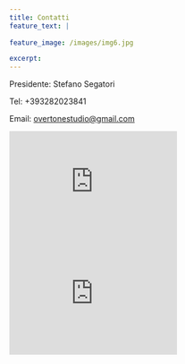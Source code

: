 ```yaml
---
title: Contatti
feature_text: |
  
feature_image: /images/img6.jpg

excerpt: 
---
```


Presidente: Stefano Segatori

Tel: +393282023841

Email: overtonestudio@gmail.com


<iframe src="https://www.google.com/maps/embed?pb=!1m18!1m12!1m3!1d2921.9874856903853!2d13.890039915414908!3d42.915304907847926!2m3!1f0!2f0!3f0!3m2!1i1024!2i768!4f13.1!3m3!1m2!1s0x1331f53d7696dbaf%3A0xff8911a35322a6d!2sOvertones+Studio!5e0!3m2!1sen!2sit!4v1489597022982" width="300" height="200" frameborder="0" style="border:0" allowfullscreen></iframe>


<iframe src="https://www.google.com/maps/embed?pb=!1m0!3m2!1sen!2sit!4v1489597110761!6m8!1m7!1sp3Z_K8SqkVYUmKUZ-Sq3ng!2m2!1d42.91532880711821!2d13.89210149877769!3f68.58422052431816!4f1.7364268439298058!5f0.7820865974627469" width="300" height="200" frameborder="0" style="border:0" allowfullscreen></iframe>
